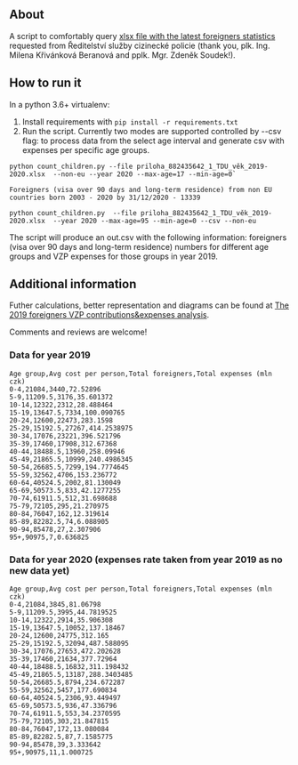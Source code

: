 ## About
A script to comfortably query [xlsx file with the latest foreigners statistics](priloha_882435642_1_TDU_věk_2019-2020.xlsx) requested from Ředitelství služby cizinecké policie (thank you, plk. Ing. Milena Křivánková Beranová and pplk. Mgr. Zdeněk Soudek!).


## How to run it

In a python 3.6+ virtualenv:
1. Install requirements with `pip install -r requirements.txt`
2. Run the script. Currently two modes are supported controlled by --csv flag: to process data from the select age
interval and generate csv with expenses per specific age groups.

```
python count_children.py --file priloha_882435642_1_TDU_věk_2019-2020.xlsx  --non-eu --year 2020 --max-age=17 --min-age=0`

Foreigners (visa over 90 days and long-term residence) from non EU countries born 2003 - 2020 by 31/12/2020 - 13339
```

```
python count_children.py  --file priloha_882435642_1_TDU_věk_2019-2020.xlsx  --year 2020 --max-age=95 --min-age=0 --csv --non-eu
```

The script will produce an out.csv with the following information: foreigners (visa over 90 days and long-term residence)
numbers for different age groups and VZP expenses for those groups in year 2019.

## Additional information

Futher calculations, better representation and diagrams can be found at 
[The 2019 foreigners VZP contributions&expenses analysis](https://docs.google.com/spreadsheets/d/1k0ynJQ6F30v-cjznDTgPboe1Ug31DsXN6PRjgQXilw8).

Comments and reviews are welcome!


### Data for year 2019

```
Age group,Avg cost per person,Total foreigners,Total expenses (mln czk)
0-4,21084,3440,72.52896
5-9,11209.5,3176,35.601372
10-14,12322,2312,28.488464
15-19,13647.5,7334,100.090765
20-24,12600,22473,283.1598
25-29,15192.5,27267,414.2538975
30-34,17076,23221,396.521796
35-39,17460,17908,312.67368
40-44,18488.5,13960,258.09946
45-49,21865.5,10999,240.4986345
50-54,26685.5,7299,194.7774645
55-59,32562,4706,153.236772
60-64,40524.5,2002,81.130049
65-69,50573.5,833,42.1277255
70-74,61911.5,512,31.698688
75-79,72105,295,21.270975
80-84,76047,162,12.319614
85-89,82282.5,74,6.088905
90-94,85478,27,2.307906
95+,90975,7,0.636825
```

### Data for year 2020 (expenses rate taken from year 2019 as no new data yet)

```
Age group,Avg cost per person,Total foreigners,Total expenses (mln czk)
0-4,21084,3845,81.06798
5-9,11209.5,3995,44.7819525
10-14,12322,2914,35.906308
15-19,13647.5,10052,137.18467
20-24,12600,24775,312.165
25-29,15192.5,32094,487.588095
30-34,17076,27653,472.202628
35-39,17460,21634,377.72964
40-44,18488.5,16832,311.198432
45-49,21865.5,13187,288.3403485
50-54,26685.5,8794,234.672287
55-59,32562,5457,177.690834
60-64,40524.5,2306,93.449497
65-69,50573.5,936,47.336796
70-74,61911.5,553,34.2370595
75-79,72105,303,21.847815
80-84,76047,172,13.080084
85-89,82282.5,87,7.1585775
90-94,85478,39,3.333642
95+,90975,11,1.000725
```
